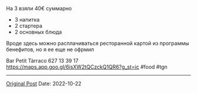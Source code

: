 На 3 взяли 40€ суммарно
- 3 напитка
- 2 стартера
- 2 основных блюда 

Вроде здесь можно расплачиваться ресторанной картой из программы бенефитов, но я ее еще не офрмил

Bar Petit Tàrraco
627 13 39 17
https://maps.app.goo.gl/6isXW2tQCzckQ1QR6?g_st=ic #food #tgn

---
[Original Post](https://t.me/lev2tarragona/487)
Date: 2022-10-22
